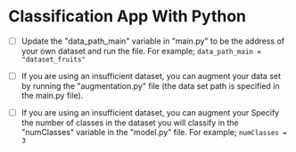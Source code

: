 # Classification App With Python
 

 - [ ] Update the "data_path_main" variable in "main.py" to be the
       address of your own dataset and run the file. For example;
        `data_path_main = "dataset_fruits"`
       
 - [ ] If you are using an insufficient dataset, you can augment your
       data set by running the "augmentation.py" file (the data set path
       is specified in the main.py file).

 - [ ] If you are using an insufficient dataset, you can augment your
       Specify the number of classes in the dataset you will classify in the "numClasses" variable in the "model.py" file. For example;
       `numClasses = 3` 